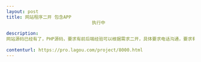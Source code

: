 ```yaml
---                
layout: post       
title: 网站程序二开 包含APP
                                执行中
           
description: 
网站源码已经有了，PHP源码，要求有前后端经验可以根据需求二开，具体要求电话沟通，要求有一定金融产品经验。要求速度快，急活。
     
contenturl: https://pro.lagou.com/project/8000.html      
---                 
```

